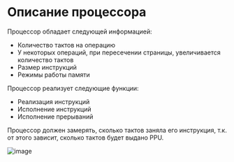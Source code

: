 # Описание процессора
Процессор обладает следующей информацией:
<ul>
  <li>Количество тактов на операцию</li>
  <li>У некоторых операций, при пересечении страницы, увеличивается количество тактов</li>
  <li>Размер инструкций</li>
  <li>Режимы работы памяти</li>
</ul>
Процессор реализует следующие функции:
<ul>
  <li>Реализация инструкций</li>
  <li>Исполнение инструкций</li>
  <li>Исполнение прерываний</li>
</ul>
Процессор должен замерять, сколько тактов заняла его инструкция, т.к. от этого зависит, сколько тактов будет выдано PPU.

![image](https://user-images.githubusercontent.com/72165820/171842339-f174f354-19b9-47b5-a130-0e18ec909dff.png)
